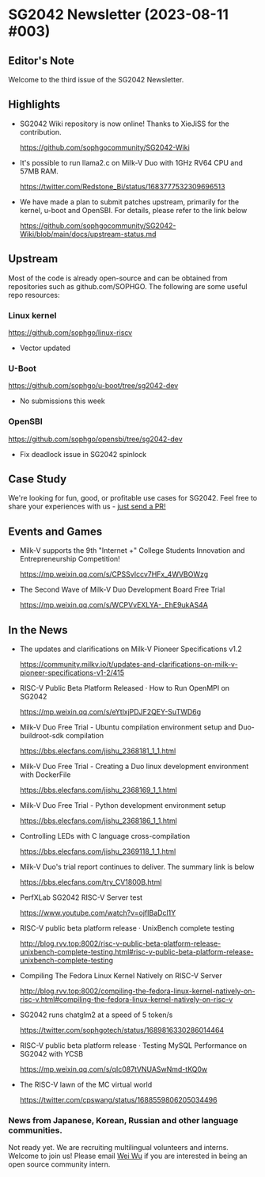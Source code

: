 # SG2042 Newsletter (2023-08-11 #003)

## Editor's Note

Welcome to the third issue of the SG2042 Newsletter.

## Highlights

+ SG2042 Wiki repository is now online! Thanks to XieJiSS for the contribution.

  https://github.com/sophgocommunity/SG2042-Wiki

+ It's possible to run llama2.c on Milk-V Duo with 1GHz RV64 CPU and 57MB RAM.

  https://twitter.com/Redstone_Bi/status/1683777532309696513

+ We have made a plan to submit patches upstream, primarily for the kernel, u-boot and OpenSBI.  For details, please refer to the link below

  https://github.com/sophgocommunity/SG2042-Wiki/blob/main/docs/upstream-status.md

## Upstream

Most of the code is already open-source and can be obtained from repositories such as github.com/SOPHGO. The following are some useful repo resources:

### Linux kernel

https://github.com/sophgo/linux-riscv

+ Vector updated

### U-Boot

https://github.com/sophgo/u-boot/tree/sg2042-dev

+ No submissions this week

### OpenSBI

https://github.com/sophgo/opensbi/tree/sg2042-dev

+ Fix deadlock issue in SG2042 spinlock   

## Case Study

We're looking for fun, good, or profitable use cases for SG2042. Feel free to share your experiences with us - [just send a PR!](https://github.com/sophgocommunity/SG2042-Newsletter)

## Events and Games

+ Milk-V supports the 9th "Internet +" College Students Innovation and Entrepreneurship Competition!

  https://mp.weixin.qq.com/s/CPSSvIccv7HFx_4WVBOWzg

+ The Second Wave of Milk-V Duo Development Board Free Trial

  https://mp.weixin.qq.com/s/WCPVvEXLYA-_EhE9ukAS4A

## In the News

+ The updates and clarifications on Milk-V Pioneer Specifications v1.2

  https://community.milkv.io/t/updates-and-clarifications-on-milk-v-pioneer-specifications-v1-2/415

+ RISC-V Public Beta Platform Released · How to Run OpenMPI on SG2042

  https://mp.weixin.qq.com/s/eYtlxjPDJF2QEY-SuTWD6g

+ Milk-V Duo Free Trial - Ubuntu compilation environment setup and Duo-buildroot-sdk compilation

  https://bbs.elecfans.com/jishu_2368181_1_1.html

+ Milk-V Duo Free Trial - Creating a Duo linux development environment with DockerFile

  https://bbs.elecfans.com/jishu_2368169_1_1.html

+ Milk-V Duo Free Trial - Python development environment setup

  https://bbs.elecfans.com/jishu_2368186_1_1.html

+ Controlling LEDs with C language cross-compilation

  https://bbs.elecfans.com/jishu_2369118_1_1.html

+ Milk-V Duo's trial report continues to deliver. The summary link is below

  https://bbs.elecfans.com/try_CV1800B.html

+ PerfXLab SG2042 RISC-V Server test

  https://www.youtube.com/watch?v=ojfIBaDcl1Y

+ RISC-V public beta platform release · UnixBench complete testing

  http://blog.rvv.top:8002/risc-v-public-beta-platform-release-unixbench-complete-testing.html#risc-v-public-beta-platform-release-unixbench-complete-testing

+ Compiling The Fedora Linux Kernel Natively on RISC-V Server

  http://blog.rvv.top:8002/compiling-the-fedora-linux-kernel-natively-on-risc-v.html#compiling-the-fedora-linux-kernel-natively-on-risc-v

+ SG2042 runs chatglm2 at a speed of 5 token/s

  https://twitter.com/sophgotech/status/1689816330286014464
  
+ RISC-V public beta platform release · Testing MySQL Performance on SG2042 with YCSB

  https://mp.weixin.qq.com/s/qIc087tVNUASwNmd-tKQ0w

+ The RISC-V lawn of the MC virtual world

  https://twitter.com/cpswang/status/1688559806205034496  

### News from Japanese, Korean, Russian and other language communities.

Not ready yet. We are recruiting multilingual volunteers and interns. Welcome to join us! Please email [Wei Wu](mailto:wuwei2016@iscas.ac.cn) if you are interested in being an open source community intern.

